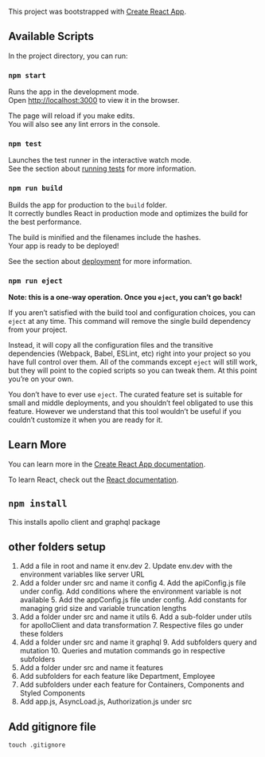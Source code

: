This project was bootstrapped with [Create React App](https://github.com/facebook/create-react-app).

## Available Scripts

In the project directory, you can run:

### `npm start`

Runs the app in the development mode.<br>
Open [http://localhost:3000](http://localhost:3000) to view it in the browser.

The page will reload if you make edits.<br>
You will also see any lint errors in the console.

### `npm test`

Launches the test runner in the interactive watch mode.<br>
See the section about [running tests](https://facebook.github.io/create-react-app/docs/running-tests) for more information.

### `npm run build`

Builds the app for production to the `build` folder.<br>
It correctly bundles React in production mode and optimizes the build for the best performance.

The build is minified and the filenames include the hashes.<br>
Your app is ready to be deployed!

See the section about [deployment](https://facebook.github.io/create-react-app/docs/deployment) for more information.

### `npm run eject`

**Note: this is a one-way operation. Once you `eject`, you can’t go back!**

If you aren’t satisfied with the build tool and configuration choices, you can `eject` at any time. This command will remove the single build dependency from your project.

Instead, it will copy all the configuration files and the transitive dependencies (Webpack, Babel, ESLint, etc) right into your project so you have full control over them. All of the commands except `eject` will still work, but they will point to the copied scripts so you can tweak them. At this point you’re on your own.

You don’t have to ever use `eject`. The curated feature set is suitable for small and middle deployments, and you shouldn’t feel obligated to use this feature. However we understand that this tool wouldn’t be useful if you couldn’t customize it when you are ready for it.

## Learn More

You can learn more in the [Create React App documentation](https://facebook.github.io/create-react-app/docs/getting-started).

To learn React, check out the [React documentation](https://reactjs.org/).

## `npm install`

This installs apollo client and graphql package

## other folders setup

1. Add a file in root and name it env.dev
    2. Update env.dev with the environment variables like server URL
3. Add a folder under src and name it config
    4. Add the apiConfig.js file under config. Add conditions where the environment variable is not available
    5. Add the appConfig.js file under config. Add constants for managing grid size and variable truncation lengths
5. Add a folder under src and name it utils
    6. Add a sub-folder under utils for apolloClient and data transformation
    7. Respective files go under these folders
8. Add a folder under src and name it graphql
    9. Add subfolders query and mutation
   10. Queries and mutation commands go in respective subfolders
11. Add a folder under src and name it features
   12. Add subfolders for each feature like Department, Employee
   13. Add subfolders under each feature for Containers, Components and Styled Components
14. Add app.js, AsyncLoad.js, Authorization.js under src

## Add gitignore file 
   `touch .gitignore`
